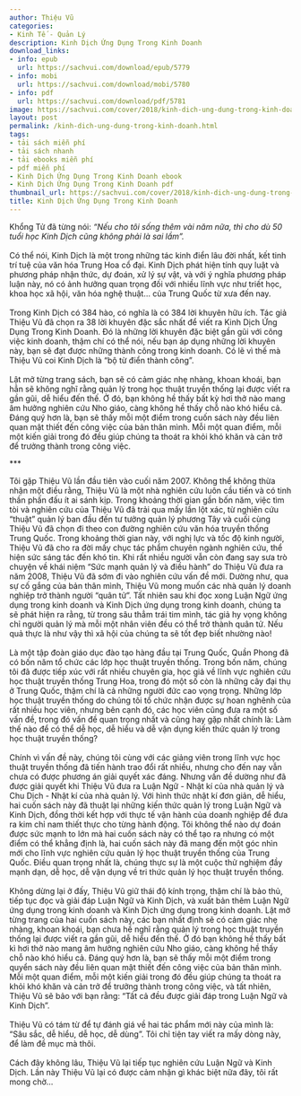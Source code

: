 ```yaml
---
author: Thiệu Vũ
categories:
- Kinh Tế - Quản Lý
description: Kinh Dịch Ứng Dụng Trong Kinh Doanh
download_links:
- info: epub
  url: https://sachvui.com/download/epub/5779
- info: mobi
  url: https://sachvui.com/download/mobi/5780
- info: pdf
  url: https://sachvui.com/download/pdf/5781
image: https://sachvui.com/cover/2018/kinh-dich-ung-dung-trong-kinh-doanh.jpg
layout: post
permalink: /kinh-dich-ung-dung-trong-kinh-doanh.html
tags:
- tải sách miễn phí
- tải sách nhanh
- tải ebooks miễn phí
- pdf miễn phí
- Kinh Dịch Ứng Dụng Trong Kinh Doanh ebook
- Kinh Dịch Ứng Dụng Trong Kinh Doanh pdf
thumbnail_url: https://sachvui.com/cover/2018/kinh-dich-ung-dung-trong-kinh-doanh.jpg
title: Kinh Dịch Ứng Dụng Trong Kinh Doanh
---
```


 <div class="item-desc text-justify"> <p>Khổng Tử đã từng nói: <em>“Nếu cho tôi sống thêm vài năm nữa, thì cho dù 50 tuổi học Kinh Dịch cũng không phải là sai lầm”.</em><br><br>Có thể nói, Kinh Dịch là một trong những tác kinh điển lâu đời nhất, kết tinh trí tuệ của văn hóa Trung Hoa cổ đại. Kinh Dịch phát hiện tính quy luật và phương pháp nhận thức, dự đoán, xử lý sự vật, và với ý nghĩa phương pháp luận này, nó có ảnh hưởng quan trọng đối với nhiều lĩnh vực như triết học, khoa học xã hội, văn hóa nghệ thuật… của Trung Quốc từ xưa đến nay.<br><br>Trong Kinh Dịch có 384 hào, có nghĩa là có 384 lời khuyên hữu ích. Tác giả Thiệu Vũ đã chọn ra 38 lời khuyên đặc sắc nhất để viết ra Kinh Dịch Ứng Dụng Trong Kinh Doanh. Đó là những lời khuyên đặc biệt gần gũi với công việc kinh doanh, thậm chí có thể nói, nếu bạn áp dụng những lời khuyên này, bạn sẽ đạt được những thành công trong kinh doanh. Có lẽ vì thế mà Thiệu Vũ coi Kinh Dịch là “bộ từ điển thành công”.<br><br>Lật mở từng trang sách, bạn sẽ có cảm giác nhẹ nhàng, khoan khoái, bạn hẳn sẽ không nghĩ rằng quản lý trong học thuật truyền thống lại được viết ra gần gũi, dễ hiểu đến thế. Ở đó, bạn không hề thấy bất kỳ hơi thở nào mang âm hưởng nghiên cứu Nho giáo, càng không hề thấy chỗ nào khó hiểu cả. Đáng quý hơn là, bạn sẽ thấy mỗi một điểm trong cuốn sách này đều liên quan mật thiết đến công việc của bản thân mình. Mỗi một quan điểm, mỗi một kiến giải trong đó đều giúp chúng ta thoát ra khỏi khó khăn và cản trở để trưởng thành trong công việc.</p><p>***</p><p>Tôi gặp Thiệu Vũ lần đầu tiên vào cuối năm 2007. Không thể không thừa nhận một điều rằng, Thiệu Vũ là một nhà nghiên cứu luôn cầu tiến và có tinh thần phấn đấu ít ai sánh kịp. Trong khoảng thời gian gần bốn năm, việc tìm tòi và nghiên cứu của Thiệu Vũ đã trải qua mấy lần lột xác, từ nghiên cứu “thuật” quản lý ban đầu đến tư tưởng quản lý phương Tây và cuối cùng Thiệu Vũ đã chọn đi theo con đường nghiên cứu văn hóa truyền thống Trung Quốc. Trong khoảng thời gian này, với nghị lực và tốc độ kinh người, Thiệu Vũ đã cho ra đời mấy chục tác phẩm chuyên ngành nghiên cứu, thể hiện sức sáng tác đến khó tin. Khi rất nhiều người vẫn còn đang say sưa trò chuyện về khái niệm “Sức mạnh quản lý và điều hành” do Thiệu Vũ đưa ra năm 2008, Thiệu Vũ đã sớm đi vào nghiên cứu vấn đề mới. Dường như, qua sự cố gắng của bản thân mình, Thiệu Vũ mong muốn các nhà quản lý doanh nghiệp trở thành người “quân tử”. Tất nhiên sau khi đọc xong Luận Ngữ ứng dụng trong kinh doanh và Kinh Dịch ứng dụng trong kinh doanh, chúng ta sẽ phát hiện ra rằng, từ trong sâu thẳm trái tim mình, tác giả hy vọng không chỉ người quản lý mà mỗi một nhân viên đều có thể trở thành quân tử. Nếu quả thực là như vậy thì xã hội của chúng ta sẽ tốt đẹp biết nhường nào!<br><br>Là một tập đoàn giáo dục đào tạo hàng đầu tại Trung Quốc, Quần Phong đã có bốn năm tổ chức các lớp học thuật truyền thống. Trong bốn năm, chúng tôi đã được tiếp xúc với rất nhiều chuyên gia, học giả về lĩnh vực nghiên cứu học thuật truyền thống Trung Hoa, trong đó một số còn là những cây đại thụ ở Trung Quốc, thậm chí là cả những người đức cao vọng trọng. Những lớp học thuật truyền thống do chúng tôi tổ chức nhận được sự hoan nghênh của rất nhiều học viên, nhưng bên cạnh đó, các học viên cũng đưa ra một số vấn đề, trong đó vấn đề quan trọng nhất và cũng hay gặp nhất chính là: Làm thế nào để có thể dễ học, dễ hiểu và dễ vận dụng kiến thức quản lý trong học thuật truyền thống?<br><br>Chính vì vấn đề này, chúng tôi cùng với các giảng viên trong lĩnh vực học thuật truyền thống đã tiến hành trao đổi rất nhiều, nhưng cho đến nay vẫn chưa có được phương án giải quyết xác đáng. Nhưng vấn đề dường như đã được giải quyết khi Thiệu Vũ đưa ra Luận Ngữ - Nhật kí của nhà quản lý và Chu Dịch - Nhật kí của nhà quản lý. Với hình thức nhật kí đơn giản, dễ hiểu, hai cuốn sách này đã thuật lại những kiến thức quản lý trong Luận Ngữ và Kinh Dịch, đồng thời kết hợp với thực tế vận hành của doanh nghiệp để đưa ra kim chỉ nam thiết thực cho từng hành động. Tôi không thể nào dự đoán được sức mạnh to lớn mà hai cuốn sách này có thể tạo ra nhưng có một điểm có thể khẳng định là, hai cuốn sách này đã mang đến một góc nhìn mới cho lĩnh vực nghiên cứu quản lý học thuật truyền thống của Trung Quốc. Điều quan trọng nhất là, chúng thực sự là một cuộc thử nghiệm đầy mạnh dạn, dễ học, dễ vận dụng về tri thức quản lý học thuật truyền thống.<br><br>Không dừng lại ở đấy, Thiệu Vũ giữ thái độ kính trọng, thậm chí là bảo thủ, tiếp tục đọc và giải đáp Luận Ngữ và Kinh Dịch, và xuất bản thêm Luận Ngữ ứng dụng trong kinh doanh và Kinh Dịch ứng dụng trong kinh doanh. Lật mở từng trang của hai cuốn sách này, các bạn nhất định sẽ có cảm giác nhẹ nhàng, khoan khoái, bạn chưa hề nghĩ rằng quản lý trong học thuật truyền thống lại được viết ra gần gũi, dễ hiểu đến thế. Ở đó bạn không hề thấy bất kì hơi thở nào mang âm hưởng nghiên cứu Nho giáo, càng không hề thấy chỗ nào khó hiểu cả. Đáng quý hơn là, bạn sẽ thấy mỗi một điểm trong quyển sách này đều liên quan mật thiết đến công việc của bản thân mình. Mỗi một quan điểm, mỗi một kiến giải trong đó đều giúp chúng ta thoát ra khỏi khó khăn và cản trở để trưởng thành trong công việc, và tất nhiên, Thiệu Vũ sẽ bảo với bạn rằng: “Tất cả đều được giải đáp trong Luận Ngữ và Kinh Dịch”.<br><br>Thiệu Vũ có tám từ để tự đánh giá về hai tác phẩm mới này của mình là: “Sâu sắc, dễ hiểu, dễ học, dễ dùng”. Tôi chỉ tiện tay viết ra mấy dòng này, để làm đề mục mà thôi.<br><br>Cách đây không lâu, Thiệu Vũ lại tiếp tục nghiên cứu Luận Ngữ và Kinh Dịch. Lần này Thiệu Vũ lại có được cảm nhận gì khác biệt nữa đây, tôi rất mong chờ…</p> </div>